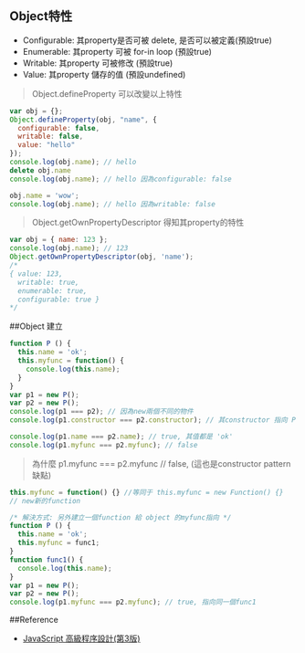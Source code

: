 ## Object特性
 - Configurable: 其property是否可被 delete, 是否可以被定義(預設true)
 - Enumerable: 其property 可被 for-in loop (預設true)
 - Writable: 其property 可被修改 (預設true)
 - Value: 其property 儲存的值 (預設undefined)


> Object.defineProperty 可以改變以上特性

```js
var obj = {};
Object.defineProperty(obj, "name", {
  configurable: false,
  writable: false,
  value: "hello"
});
console.log(obj.name); // hello
delete obj.name
console.log(obj.name); // hello 因為configurable: false

obj.name = 'wow';
console.log(obj.name); // hello 因為writable: false
```

> Object.getOwnPropertyDescriptor 得知其property的特性

```js
var obj = { name: 123 };
console.log(obj.name); // 123
Object.getOwnPropertyDescriptor(obj, 'name');
/*
{ value: 123,
  writable: true,
  enumerable: true,
  configurable: true }
*/
```

##Object 建立

```js
function P () {
  this.name = 'ok';
  this.myfunc = function() {
    console.log(this.name);
  }
}
var p1 = new P();
var p2 = new P();
console.log(p1 === p2); // 因為new兩個不同的物件
console.log(p1.constructor === p2.constructor); // 其constructor 指向 P

console.log(p1.name === p2.name); // true, 其值都是 'ok'
console.log(p1.myfunc === p2.myfunc); // false

```

> 為什麼 p1.myfunc === p2.myfunc // false, (這也是constructor pattern 缺點)

```js
this.myfunc = function() {} //等同于 this.myfunc = new Function() {} 
// new新的function 

/* 解決方式: 另外建立一個function 給 object 的myfunc指向 */
function P () {
  this.name = 'ok';
  this.myfunc = func1;
}
function func1() {
  console.log(this.name);
}
var p1 = new P();
var p2 = new P();
console.log(p1.myfunc === p2.myfunc); // true, 指向同一個func1
```


##Reference 
- [JavaScript 高級程序設計(第3版)](https://www.tenlong.com.tw/products/9787115275790)
